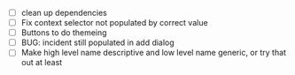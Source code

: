 - [ ] clean up dependencies
- [ ] Fix context selector not populated by correct value
- [ ] Buttons to do themeing
- [ ] BUG: incident still populated in add dialog
- [ ] Make high level name descriptive and low level name generic, or try that out at least

